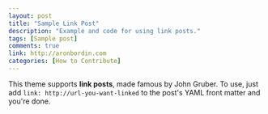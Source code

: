 ```yaml
---
layout: post
title: "Sample Link Post"
description: "Example and code for using link posts."
tags: [Sample post]
comments: true
link: http://aronbordin.com
categories: [How to Contribute]
---
```


This theme supports **link posts**, made famous by John Gruber. To use, just add `link: http://url-you-want-linked` to the post's YAML front matter and you're done.
